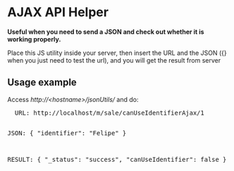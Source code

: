 AJAX API Helper
======

<strong>Useful when you need to send a JSON and check out whether it is working properly.</strong>

<p>Place this JS utility inside your server, then insert the URL and the JSON ({} when you
   just need to test the url), and you will get the result from server</p>
<h2>Usage example</h2>
<p>Access <i>http://&lt;hostname&gt;/jsonUtils/</i> and do: </p>
<pre>
  URL: http://localhost/m/sale/canUseIdentifierAjax/1
  
  JSON: 
  {
    "identifier": "Felipe"
  }
  
  RESULT: 
  {
    "_status": "success",
    "canUseIdentifier": false
  }
</pre>
